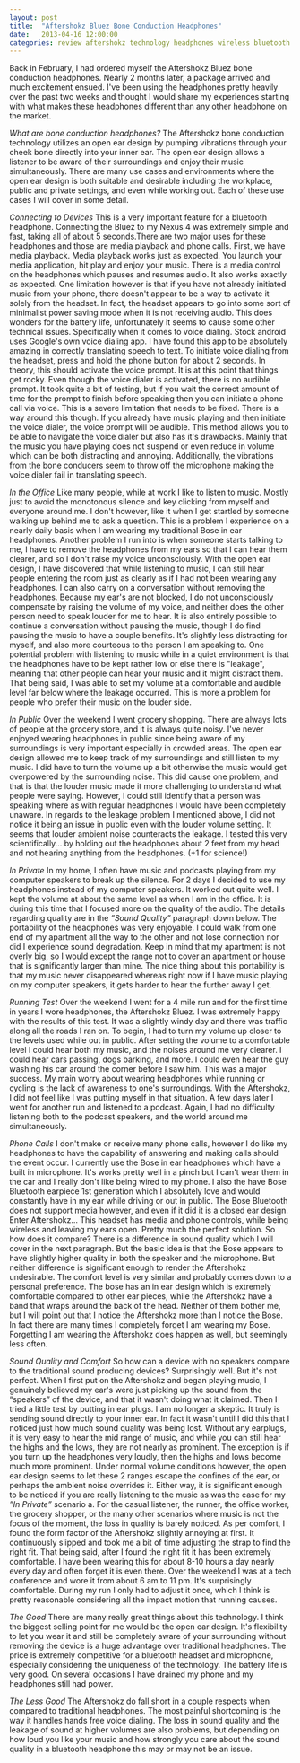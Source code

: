 ```yaml
---
layout: post
title:  "Aftershokz Bluez Bone Conduction Headphones"
date:   2013-04-16 12:00:00
categories: review aftershokz technology headphones wireless bluetooth
---
```


Back in February, I had ordered myself the Aftershokz Bluez bone conduction headphones. Nearly 2 months later, a package arrived and much excitement ensued. I've been using the headphones pretty heavily over the past two weeks and thought I would share my experiences starting with what makes these headphones different than any other headphone on the market. 

_What are bone conduction headphones?_
The Aftershokz bone conduction technology utilizes an open ear design by pumping vibrations through your cheek bone directly into your inner ear. The open ear design allows a listener to be aware of their surroundings and enjoy their music simultaneously. There are many use cases and environments where the open ear design is both suitable and desirable including the workplace, public and private settings, and even while working out. Each of these use cases I will cover in some detail.

_Connecting to Devices_
    This is a very important feature for a bluetooth headphone. Connecting the Bluez to my Nexus 4 was extremely simple and fast, taking all of about 5 seconds.There are two major uses for these headphones and those are media playback and phone calls. 
First, we have media playback. Media playback works just as expected. You launch your media application, hit play and enjoy your music. There is a media control on the headphones which pauses and resumes audio. It also works exactly as expected. One limitation however is that if you have not already initiated music from your phone, there doesn't appear to be a way to activate it solely from the headset. In fact, the headset appears to go into some sort of minimalist power saving mode when it is not receiving audio. This does wonders for the battery life, unfortunately it seems to cause some other technical issues. Specifically when it comes to voice dialing. 
    Stock android uses Google's own voice dialing app. I have found this app to be absolutely amazing in correctly translating speech to text. To initiate voice dialing from the headset, press and hold the phone button for about 2 seconds. In theory, this should activate the voice prompt. It is at this point that things get rocky. Even though the voice dialer is activated, there is no audible prompt. It took quite a bit of testing, but if you wait the correct amount of time for the prompt to finish before speaking then you can initiate a phone call via voice. This is a severe limitation that needs to be fixed. There is a way around this though. If you already have music playing and then initiate the voice dialer, the voice prompt will be audible. This method allows you to be able to navigate the voice dialer but also has it's drawbacks. Mainly that the music you have playing does not suspend or even reduce in volume which can be both distracting and annoying. Additionally, the vibrations from the bone conducers seem to throw off the microphone making the voice dialer fail in translating speech.

_In the Office_
Like many people, while at work I like to listen to music. Mostly just to avoid the monotonous silence and key clicking from myself and everyone around me. I don't however, like it when I get startled by someone walking up behind me to ask a question. This is a problem I experience on a nearly daily basis when I am wearing my traditional Bose in ear headphones. Another problem I run into is when someone starts talking to me, I have to remove the headphones from my ears so that I can hear them clearer, and so I don't raise my voice unconsciously.
With the open ear design, I have discovered that while listening to music, I can still hear people entering the room just as clearly as if I had not been wearing any headphones. I can also carry on a conversation without removing the headphones. Because my ear's are not blocked, I do not unconsciously compensate by raising the volume of my voice, and neither does the other person need to speak louder for me to hear. It is also entirely possible to continue a conversation without pausing the music, though I do find pausing the music to have a couple benefits. It's slightly less distracting for myself, and also more courteous to the person I am speaking to.
One potential problem with listening to music while in a quiet environment is that the headphones have to be kept rather low or else there is "leakage", meaning that other people can hear your music and it might distract them. That being said, I was able to set my volume at a comfortable and audible level far below where the leakage occurred. This is more a problem for people who prefer their music on the louder side.

_In Public_
Over the weekend I went grocery shopping. There are always lots of people at the grocery store, and it is always quite noisy. I've never enjoyed wearing headphones in public since being aware of my surroundings is very important especially in crowded areas. The open ear design allowed me to keep track of my surroundings and still listen to my music. I did have to turn the volume up a bit otherwise the music would get overpowered by the surrounding noise. This did cause one problem, and that is that the louder music made it more challenging to understand what people were saying. However, I could still identify that a person was speaking where as with regular headphones I would have been completely unaware. 
In regards to the leakage problem I mentioned above, I did not notice it being an issue in public even with the louder volume setting. It seems that louder ambient noise counteracts the leakage. I tested this very scientifically... by holding out the headphones about 2 feet from my head and not hearing anything from the headphones.  (+1 for science!)

_In Private_
In my home, I often have music and podcasts playing from my computer speakers to break up the silence.  For 2 days I decided to use my headphones instead of my computer speakers. It worked out quite well. I kept the volume at about the same level as when I am in the office. It is during this time that I focused more on the quality of the audio. The details regarding quality are in the _”Sound Quality”_ paragraph down below. The portability of the headphones was very enjoyable. I could walk from one end of my apartment all the way to the other and not lose connection nor did I experience sound degradation. Keep in mind that my apartment is not overly big, so I would except the range not to cover an apartment or house that is significantly larger than mine. The nice thing about this portability is that my music never disappeared whereas right now if I have music playing on my computer speakers, it gets harder to hear the further away I get. 

_Running Test_
    Over the weekend I went for a 4 mile run and for the first time in years I wore headphones, the Aftershokz Bluez. I was extremely happy with the results of this test. It was a slightly windy day and there was traffic along all the roads I ran on. To begin, I had to turn my volume up closer to the levels used while out in public. After setting the volume to a comfortable level I could hear both my music, and the noises around me very clearer. I could hear cars passing, dogs barking, and more. I could even hear the guy washing his car around the corner before I saw him. This was a major success. My main worry about wearing headphones while running or cycling is the lack of awareness to one's surroundings. With the Aftershokz, I did not feel like I was putting myself in that situation. A few days later I went for another run and listened to a podcast. Again, I had no difficulty listening both to the podcast speakers, and the world around me simultaneously.
 
_Phone Calls_
I don't make or receive many phone calls, however I do like my headphones to have the capability of answering and making calls should the event occur. I currently use the Bose in ear headphones which have a built in microphone. It's works pretty well in a pinch but I can't wear them in the car and I really don't like being wired to my phone. I also the have Bose Bluetooth earpiece 1st generation which I absolutely love and would constantly have in my ear while driving or out in public. The Bose Bluetooth does not support media however, and even if it did it is a closed ear design. Enter Aftershokz... This headset has media and phone controls, while being wireless and leaving my ears open. Pretty much the perfect solution. 
So how does it compare? There is a difference in sound quality which I will cover in the next paragraph. But the basic idea is that the Bose appears to have slightly higher quality in both the speaker and the microphone. But neither difference is significant enough to render the Aftershokz undesirable. The comfort level is very similar and probably comes down to a personal preference. The bose has an in ear design which is extremely comfortable compared to other ear pieces, while the Aftershokz have a band that wraps around the back of the head. Neither of them bother me, but I will point out that I notice the Aftershokz more than I notice the Bose. In fact there are many times I completely forget I am wearing my Bose. Forgetting I am wearing the Aftershokz does happen as well, but seemingly less often. 

_Sound Quality and Comfort_
So how can a device with no speakers compare to the traditional sound producing devices? Surprisingly well. But it's not perfect. When I first put on the Aftershokz and began playing music, I genuinely believed my ear's were just picking up the sound from the “speakers” of the device, and that it wasn't doing what it claimed. Then I tried a little test by putting in ear plugs. I am no longer a skeptic. It truly is sending sound directly to your inner ear. In fact it wasn't until I did this that I noticed just how much sound quality was being lost.
Without any earplugs, it is very easy to hear the mid range of music, and while you can still hear the highs and the lows, they are not nearly as prominent. The exception is if you turn up the headphones very loudly, then the highs and lows become much more prominent. Under normal volume conditions however, the open ear design seems to let these 2 ranges escape the confines of the ear, or perhaps the ambient noise overrides it. Either way, it is significant enough to be noticed if you are really listening to the music as was the case for my _”In Private”_ scenario a. For the casual listener, the runner, the office worker, the grocery shopper,  or the many other scenarios where music is not the focus of the moment, the loss in quality is barely noticed.
As per comfort, I found the form factor of the Aftershokz slightly annoying at first. It  continuously slipped and took me a bit of time adjusting the strap to find the right fit. That being said, after I found the right fit it has been extremely comfortable. I have been wearing this for about 8-10 hours a day nearly every day and often forget it is even there. Over the weekend I was at a tech conference and wore it from about 6 am to 11 pm. It's surprisingly comfortable. During my run I only had to adjust it once, which I think is pretty reasonable considering all the impact motion that running causes.

_The Good_
    There are many really great things about this technology. I think the biggest selling point for me would be the open ear design. It's flexibility to let you wear it and still be completely aware of your surrounding without removing the device is a huge advantage over traditional headphones. The price is extremely competitive for a bluetooth headset and microphone, especially considering the uniqueness of the technology. The battery life is very good. On several occasions I have drained my phone and my headphones still had power.  

_The Less Good_
    The Aftershokz do fall short in a couple respects when compared to traditional headphones. The most painful shortcoming is the way it handles hands free voice dialing. The loss in sound quality and the leakage of sound at higher volumes are also problems, but depending on how loud you like your music and how strongly you care about the sound quality in a bluetooth headphone this may or may not be an issue.



